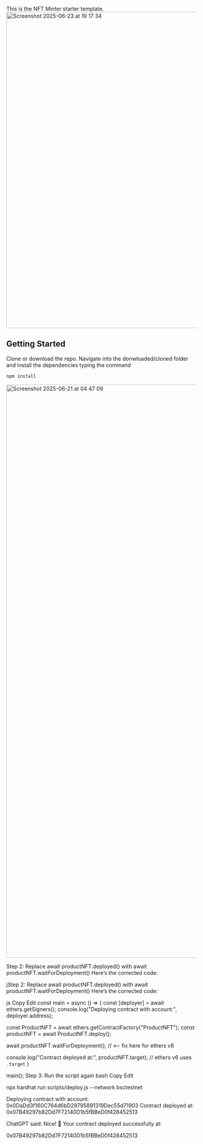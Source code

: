 This is the NFT Minter starter template.
<img width="834" alt="Screenshot 2025-06-23 at 19 17 34" src="https://github.com/user-attachments/assets/ef6d86f0-fc1a-4446-b5c5-4dee63a83423" />

## Getting Started

Clone or download the repo.
Navigate into the donwloaded/cloned folder and install the dependencies typing the command

```bash
npm install
```
<img width="1512" alt="Screenshot 2025-06-21 at 04 47 09" src="https://github.com/user-attachments/assets/603d6900-1211-4450-8311-dbadc2bda093" />

Step 2: Replace await productNFT.deployed() with await productNFT.waitForDeployment()
Here’s the corrected code:

jStep 2: Replace await productNFT.deployed() with await productNFT.waitForDeployment()
Here’s the corrected code:

js
Copy
Edit
const main = async () => {
  const [deployer] = await ethers.getSigners();
  console.log("Deploying contract with account:", deployer.address);

  const ProductNFT = await ethers.getContractFactory("ProductNFT");
  const productNFT = await ProductNFT.deploy();

  await productNFT.waitForDeployment();  // <-- fix here for ethers v6

  console.log("Contract deployed at:", productNFT.target);  // ethers v6 uses `.target`
}

main();
Step 3: Run the script again
bash
Copy
Edit


npx hardhat run scripts/deploy.js --network bsctestnet



Deploying contract with account: 0x0DaDd3f160C764d6bD29795891319Dec55d71903
Contract deployed at: 0x07B49297b82Dd7F72140D1b5fBBeD0f428452513


ChatGPT said:
Nice! 🎉 Your contract deployed successfully at:

0x07B49297b82Dd7F72140D1b5fBBeD0f428452513